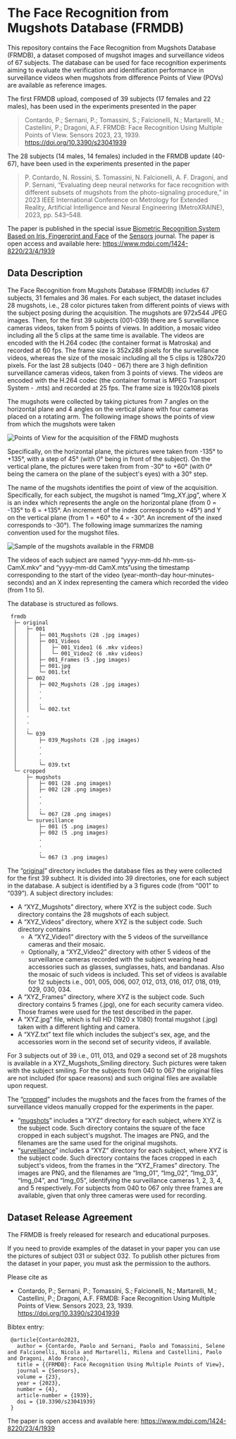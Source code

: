# The Face Recognition from Mugshots Database (FRMDB)

This repository contains the Face Recognition from Mugshots Database (FRMDB), a dataset composed of mugshot images and surveillance videos of 67 subjects. The database can be used for face recognition experiments aiming to evaluate the verification and identification performance in surveillance videos when mugshots from difference Points of View (POVs) are available as reference images.

The first FRMDB upload, composed of 39 subjects (17 females and 22 males), has been used in the experiments presented in the paper

> Contardo, P.; Sernani, P.; Tomassini, S.; Falcionelli, N.; Martarelli, M.; Castellini, P.; Dragoni, A.F. FRMDB: Face Recognition Using Multiple Points of View. Sensors 2023, 23, 1939. <https://doi.org/10.3390/s23041939>

The 28 subjects (14 males, 14 females) included in the FRMDB update (40-67), have been used in the experiments presented in the paper

> P. Contardo, N. Rossini, S. Tomassini, N. Falcionelli, A. F. Dragoni, and P. Sernani, “Evaluating deep neural networks for face recognition with different subsets of mugshots from the photo-signaling procedure,” in 2023 IEEE International Conference on Metrology for Extended Reality, Artificial Intelligence and Neural Engineering (MetroXRAINE), 2023, pp. 543–548.

The paper is published in the special issue [Biometric Recognition System Based on Iris, Fingerprint and Face](https://www.mdpi.com/journal/sensors/special_issues/5ZH0DZ8318) of  the [Sensors](https://www.mdpi.com/journal/sensors) journal. The paper is open access and available here: <https://www.mdpi.com/1424-8220/23/4/1939>

## Data Description

The Face Recognition from Mugshots Database (FRMDB) includes 67 subjects, 31 females and 36 males. For each subject, the dataset includes 28 mugshots, i.e., 28 color pictures taken from different points of views with the subject posing during the acquisition. The mugshots are 972x544 JPEG images. Then, for the first 39 subjects (001-039) there are 5 surveillance cameras videos, taken from 5 points of views. In addition, a mosaic video including all the 5 clips at the same time is available. The videos are encoded with the H.264 codec (the container format is Matroska) and recorded at 60 fps. The frame size is 352x288 pixels for the surveillance videos, whereas the size of the mosaic including all the 5 clips is 1280x720 pixels. For the last 28 subjects (040 - 067) there are 3 high definition surveillance cameras videos, taken from 3 points of views.  The videos are encoded with the H.264 codec (the container format is MPEG Transport System - .mts) and recorded at 25 fps. The frame size is 1920x108 pixels

The mugshots were collected by taking pictures from 7 angles on the horizontal plane and 4 angles on the vertical plane with four cameras placed on a rotating arm. The following image shows the points of view from which the mugshots were taken

![Points of View for the acquisition of the FRMD mughosts](images/povs.png)

Specifically, on the horizontal plane, the pictures were taken from -135° to +135°, with a step of 45° (with 0° being in front of the subject). On the vertical plane, the pictures were taken from from -30° to +60° (with 0° being the camera on the plane of the subject's eyes) with a 30° step.

The name of the mugshots identifies the point of view of the acquisition. Specifically, for each subject, the mugshot is named “Img_XY.jpg”, where X is an index which represents the angle on the horizontal plane (from 0 = -135° to 6 = +135°. An increment of the index corresponds to +45°) and Y on the vertical plane (from 1 = +60° to 4 = -30°. An increment of the inxed corresponds to -30°). The following image summarizes the naming convention used for the mugshot files.

![Sample of the mugshots available in the FRMDB](images/mugshots.gif)

The videos of each subject are named “yyyy-mm-dd hh-mm-ss-CamX.mkv” and “yyyy-mm-dd CamX.mts”using the timestamp corresponding to the start of the video (year-month-day hour-minutes-seconds) and an X index representing the camera which recorded the video (from 1 to 5).

The database is structured as follows.

	 frmdb
	  ├─ original
	  │   ├─ 001
	  │   │   ├─ 001_Mugshots (28 .jpg images)
	  │   │   ├─ 001_Videos
	  │   │   │   ├─ 001_Video1 (6 .mkv videos)
	  │   │   │   └─ 001_Video2 (6 .mkv videos)
	  │   │   ├─ 001_Frames (5 .jpg images)
	  │   │   ├─ 001.jpg
	  │   │   └─ 001.txt
	  │   ├─ 002
	  │   │   ├─ 002_Mugshots (28 .jpg images)
	  │   │   .
	  │   │   .
	  │   │   .
	  │   │   └─ 002.txt
	  │   .
	  │   .
	  │   .
	  │   └─ 039
	  │       ├─ 039_Mugshots (28 .jpg images)
	  │       .
	  │       .
	  │       .
	  │       └─ 039.txt
	  └─ cropped 
	      ├─ mugshots
	      │   ├─ 001 (28 .png images)
	      │   ├─ 002 (28 .png images)
	      │	  .
	      │   .
	      │   .
	      │	  └─ 067 (28 .png images)
	      └─ surveillance
	          ├─ 001 (5 .png images)
	          ├─ 002 (5 .png images)
	       	  .
	          .
	          .
	       	  └─ 067 (3 .png images)

The “[original](frmdb/original)” directory includes the database files as they were collected for the first 39 subhect. It is divided into 39 directories, one for each subject in the database. A subject is identified by a 3 figures code (from “001” to “039”). A subject directory includes:
-  A “XYZ_Mugshots” directory, where XYZ is the subject code. Such directory contains the 28 mugshots of each subject.
-  A “XYZ_Videos” directory, where XYZ is the subject code. Such directory contains
    - A “XYZ_Video1” directory with the 5 videos of the surveillance cameras and their mosaic.
	- Optionally, a “XYZ_Video2” directory with other 5 videos of the surveillance cameras recorded with the subject wearing head accessories such as glasses, sunglasses, hats, and bandanas. Also the mosaic of such videos is included. This set of videos is available for 12 subjects i.e., 001, 005, 006, 007, 012, 013, 016, 017, 018, 019, 029, 030, 034.
-  A “XYZ_Frames” directory, where XYZ is the subject code. Such directory contains 5 frames (.jpg), one for each security camera video. Those frames were used for the test described in the paper.
-  A “XYZ.jpg” file, which is full HD (1920 x 1080) frontal mugshot (.jpg) taken with a different lighting and camera.
-  A “XYZ.txt” text file which includes the subject's sex, age, and the accessories worn in the second set of security videos, if available.

For 3 subjects out of 39 i.e., 011, 013, and 029 a second set of 28 mugshots is available in a XYZ_Mugshots_Smiling directory. Such pictures were taken with the subject smiling. For the subjects from 040 to 067 the original files are not included (for space reasons) and such original files are available upon request.

The “[cropped](frmdb/cropped)” includes the mugshots and the faces from the frames of the surveillance videos manually cropped for the experiments in the paper.
-  “[mugshots](frmdb/cropped/mugshots)” includes a “XYZ” directory for each subject, where XYZ is the subject code. Such directory contains the square of the face cropped in each subject's mugshot. The images are PNG, and the filenames are the same used for the original mugshots.
-  “[surveillance](frmdb/cropped/surveillance)” includes a “XYZ” directory for each subject, where XYZ is the subject code. Such directory contains the faces cropped in each subject's videos, from the frames in the “XYZ_Frames” directory. The images are PNG, and the filenames are “Img_01”, “Img_02”, “Img_03”, “Img_04”, and “Img_05”, identifying the surveillance cameras 1, 2, 3, 4, and 5 respectively. For subjects from 040 to 067 only three frames are available, given that only three cameras were used for recording.

## Dataset Release Agreement

The FRMDB is freely released for research and educational purposes.

If you need to provide examples of the dataset in your paper you can use the pictures of subject 031 or subject 032. To publish other pictures from the dataset in your paper, you must ask the permission to the authors.

Please cite as
- Contardo, P.; Sernani, P.; Tomassini, S.; Falcionelli, N.; Martarelli, M.; Castellini, P.; Dragoni, A.F. FRMDB: Face Recognition Using Multiple Points of View. Sensors 2023, 23, 1939. <https://doi.org/10.3390/s23041939>
 
Bibtex entry:

	 @article{Contardo2023,
	   author = {Contardo, Paolo and Sernani, Paolo and Tomassini, Selene and Falcionelli, Nicola and Martarelli, Milena and Castellini, Paolo and Dragoni, Aldo Franco},
	   title = {{FRMDB}: Face Recognition Using Multiple Points of View},
	   journal = {Sensors},
	   volume = {23},
	   year = {2023},
	   number = {4},
	   article-number = {1939},
	   doi = {10.3390/s23041939}
	 }


The paper is open access and available here: <https://www.mdpi.com/1424-8220/23/4/1939>